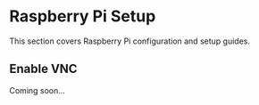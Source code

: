 # Raspberry Pi Setup

This section covers Raspberry Pi configuration and setup guides.

## Enable VNC

Coming soon...
